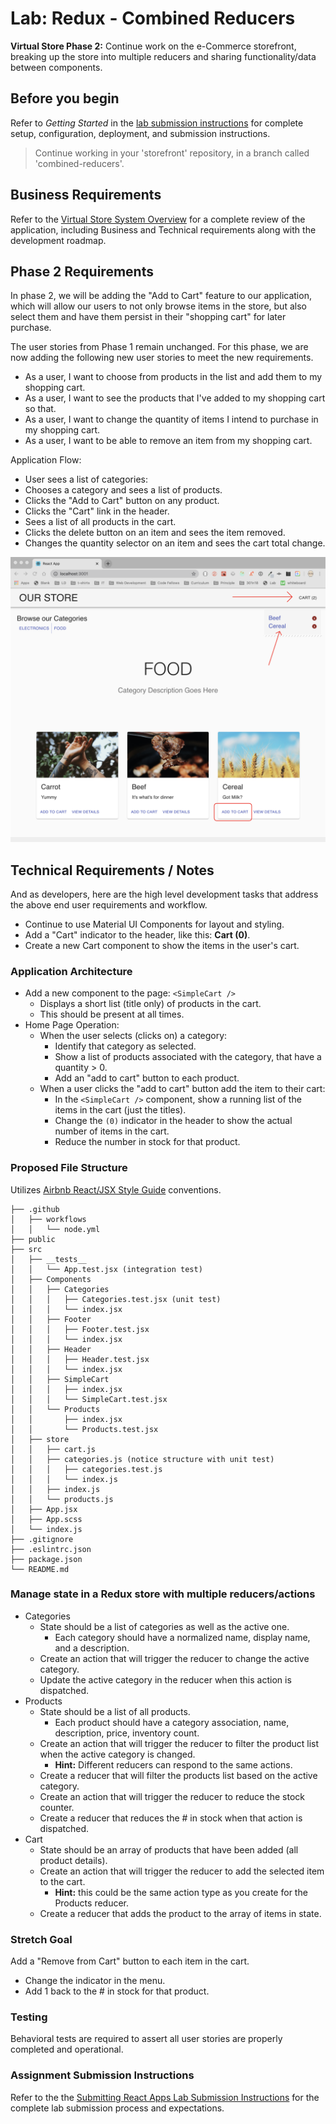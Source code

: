 # Lab: Redux - Combined Reducers

**Virtual Store Phase 2:**  Continue work on the e-Commerce storefront, breaking up the store into multiple reducers and sharing functionality/data between components.

## Before you begin

Refer to *Getting Started*  in the [lab submission instructions](../../../reference/submission-instructions/labs/README.md) for complete setup, configuration, deployment, and submission instructions.

> Continue working in your 'storefront' repository, in a branch called 'combined-reducers'.

## Business Requirements

Refer to the [Virtual Store System Overview](../../apps-and-libraries/store/README.md) for a complete review of the application, including Business and Technical requirements along with the development roadmap.

## Phase 2 Requirements

In phase 2, we will be adding the "Add to Cart" feature to our application, which will allow our users to not only browse items in the store, but also select them and have them persist in their "shopping cart" for later purchase.

The user stories from Phase 1 remain unchanged. For this phase, we are now adding the following new user stories to meet the new requirements.

- As a user, I want to choose from products in the list and add them to my shopping cart.
- As a user, I want to see the products that I've added to my shopping cart so that.
- As a user, I want to change the quantity of items I intend to purchase in my shopping cart.
- As a user, I want to be able to remove an item from my shopping cart.

Application Flow:

- User sees a list of categories:
- Chooses a category and sees a list of products.
- Clicks the  "Add to Cart" button on any product.
- Clicks the "Cart" link in the header.
- Sees a list of all products in the cart.
- Clicks the delete button on an item and sees the item removed.
- Changes the quantity selector on an item and sees the cart total change.

![Preview](preview.png)

## Technical Requirements / Notes

And as developers, here are the high level development tasks that address the above end user requirements and workflow.

- Continue to use Material UI Components for layout and styling.
- Add a "Cart" indicator to the header, like this: **Cart (0)**.
- Create a new Cart component to show the items in the user's cart.

### Application Architecture

- Add a new component to the page: `<SimpleCart />`
  - Displays a short list (title only) of products in the cart.
  - This should be present at all times.
- Home Page Operation:
  - When the user selects (clicks on) a category:
    - Identify that category as selected.
    - Show a list of products associated with the category, that have a quantity > 0.
    - Add an "add to cart" button to each product.
  - When a user clicks the "add to cart" button add the item to their cart:
    - In the `<SimpleCart />` component, show a running list of the items in the cart (just the titles).
    - Change the `(0)` indicator in the header to show the actual number of items in the cart.
    - Reduce the number in stock for that product.

### Proposed File Structure

Utilizes [Airbnb React/JSX Style Guide](https://airbnb.io/javascript/react/) conventions.

```text
├── .github
│   ├── workflows
│   │   └── node.yml
├── public
├── src
│   ├── __tests__
│   │   └── App.test.jsx (integration test)
│   ├── Components
│   │   ├── Categories
│   │   │   ├── Categories.test.jsx (unit test)
│   │   │   └── index.jsx 
│   │   ├── Footer
│   │   │   ├── Footer.test.jsx
│   │   │   └── index.jsx
│   │   ├── Header
│   │   │   ├── Header.test.jsx
│   │   │   └── index.jsx
│   │   ├── SimpleCart
│   │   │   ├── index.jsx
│   │   │   └── SimpleCart.test.jsx
│   │   └── Products
│   │       ├── index.jsx
│   │       └── Products.test.jsx
│   ├── store
│   │   ├── cart.js
│   │   ├── categories.js (notice structure with unit test)
│   │   │   ├── categories.test.js
│   │   │   └── index.js
│   │   ├── index.js
│   │   └── products.js
│   ├── App.jsx
│   ├── App.scss
│   └── index.js
├── .gitignore
├── .eslintrc.json
├── package.json
└── README.md
```

### Manage state in a Redux store with multiple reducers/actions

- Categories
  - State should be a list of categories as well as the active one.
    - Each category should have a normalized name, display name, and a description.
  - Create an action that will trigger the reducer to change the active category.
  - Update the active category in the reducer when this action is dispatched.
- Products
  - State should be a list of all products.
    - Each product should have a category association, name, description, price, inventory count.
  - Create an action that will trigger the reducer to filter the product list when the active category is changed.
    - **Hint:** Different reducers can respond to the same actions.
  - Create a reducer that will filter the products list based on the active category.
  - Create an action that will trigger the reducer to reduce the stock counter.
  - Create a reducer that reduces the # in stock when that action is dispatched.
- Cart
  - State should be an array of products that have been added (all product details).
  - Create an action that will trigger the reducer to add the selected item to the cart.
    - **Hint:** this could be the same action type as you create for the Products reducer.
  - Create a reducer that adds the product to the array of items in state.

### Stretch Goal

Add a "Remove from Cart" button to each item in the cart.

- Change the indicator in the menu.
- Add 1 back to the # in stock for that product.

### Testing

Behavioral tests are required to assert all user stories are properly completed and operational.

### Assignment Submission Instructions

Refer to the the [Submitting React Apps Lab Submission Instructions](../../../reference/submission-instructions/labs/react-apps.md) for the complete lab submission process and expectations.
